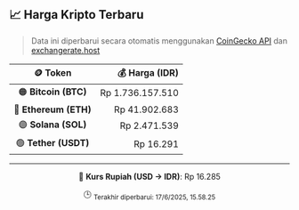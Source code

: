 

<!-- HARGA_KRIPTO -->
## 📈 Harga Kripto Terbaru

> Data ini diperbarui secara otomatis menggunakan [CoinGecko API](https://www.coingecko.com/) dan [exchangerate.host](https://exchangerate.host/)

<div align="center">

| 🪙 Token | 💰 Harga (IDR) |
|:------:|---------------:|
| 🟠 **Bitcoin (BTC)**   | Rp 1.736.157.510 |
| 🔵 **Ethereum (ETH)**  | Rp 41.902.683 |
| 🟣 **Solana (SOL)**    | Rp 2.471.539 |
| 🟢 **Tether (USDT)**   | Rp 16.291 |

---

💱 **Kurs Rupiah (USD → IDR)**: Rp 16.285

🕒 <sub>Terakhir diperbarui: 17/6/2025, 15.58.25</sub>

</div>
<!-- /HARGA_KRIPTO -->